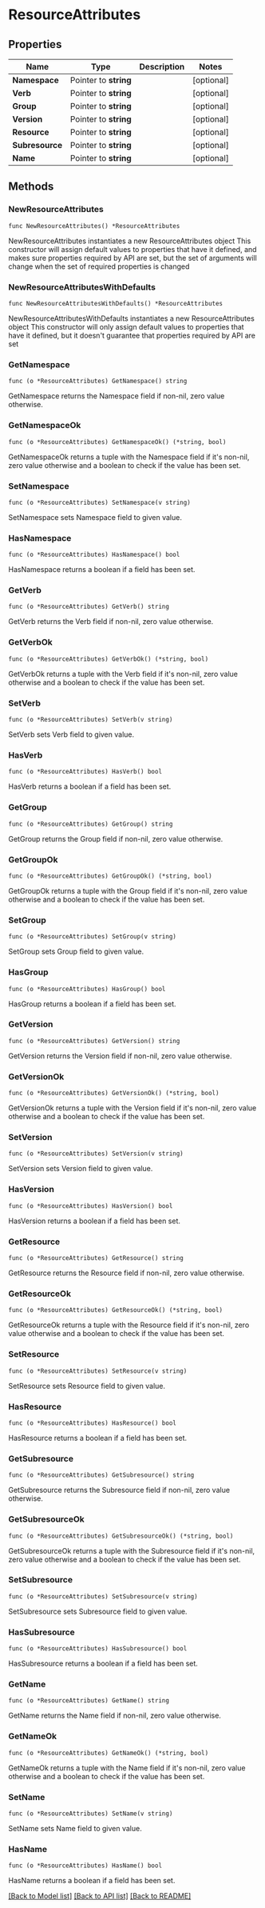 # ResourceAttributes

## Properties

Name | Type | Description | Notes
------------ | ------------- | ------------- | -------------
**Namespace** | Pointer to **string** |  | [optional] 
**Verb** | Pointer to **string** |  | [optional] 
**Group** | Pointer to **string** |  | [optional] 
**Version** | Pointer to **string** |  | [optional] 
**Resource** | Pointer to **string** |  | [optional] 
**Subresource** | Pointer to **string** |  | [optional] 
**Name** | Pointer to **string** |  | [optional] 

## Methods

### NewResourceAttributes

`func NewResourceAttributes() *ResourceAttributes`

NewResourceAttributes instantiates a new ResourceAttributes object
This constructor will assign default values to properties that have it defined,
and makes sure properties required by API are set, but the set of arguments
will change when the set of required properties is changed

### NewResourceAttributesWithDefaults

`func NewResourceAttributesWithDefaults() *ResourceAttributes`

NewResourceAttributesWithDefaults instantiates a new ResourceAttributes object
This constructor will only assign default values to properties that have it defined,
but it doesn't guarantee that properties required by API are set

### GetNamespace

`func (o *ResourceAttributes) GetNamespace() string`

GetNamespace returns the Namespace field if non-nil, zero value otherwise.

### GetNamespaceOk

`func (o *ResourceAttributes) GetNamespaceOk() (*string, bool)`

GetNamespaceOk returns a tuple with the Namespace field if it's non-nil, zero value otherwise
and a boolean to check if the value has been set.

### SetNamespace

`func (o *ResourceAttributes) SetNamespace(v string)`

SetNamespace sets Namespace field to given value.

### HasNamespace

`func (o *ResourceAttributes) HasNamespace() bool`

HasNamespace returns a boolean if a field has been set.

### GetVerb

`func (o *ResourceAttributes) GetVerb() string`

GetVerb returns the Verb field if non-nil, zero value otherwise.

### GetVerbOk

`func (o *ResourceAttributes) GetVerbOk() (*string, bool)`

GetVerbOk returns a tuple with the Verb field if it's non-nil, zero value otherwise
and a boolean to check if the value has been set.

### SetVerb

`func (o *ResourceAttributes) SetVerb(v string)`

SetVerb sets Verb field to given value.

### HasVerb

`func (o *ResourceAttributes) HasVerb() bool`

HasVerb returns a boolean if a field has been set.

### GetGroup

`func (o *ResourceAttributes) GetGroup() string`

GetGroup returns the Group field if non-nil, zero value otherwise.

### GetGroupOk

`func (o *ResourceAttributes) GetGroupOk() (*string, bool)`

GetGroupOk returns a tuple with the Group field if it's non-nil, zero value otherwise
and a boolean to check if the value has been set.

### SetGroup

`func (o *ResourceAttributes) SetGroup(v string)`

SetGroup sets Group field to given value.

### HasGroup

`func (o *ResourceAttributes) HasGroup() bool`

HasGroup returns a boolean if a field has been set.

### GetVersion

`func (o *ResourceAttributes) GetVersion() string`

GetVersion returns the Version field if non-nil, zero value otherwise.

### GetVersionOk

`func (o *ResourceAttributes) GetVersionOk() (*string, bool)`

GetVersionOk returns a tuple with the Version field if it's non-nil, zero value otherwise
and a boolean to check if the value has been set.

### SetVersion

`func (o *ResourceAttributes) SetVersion(v string)`

SetVersion sets Version field to given value.

### HasVersion

`func (o *ResourceAttributes) HasVersion() bool`

HasVersion returns a boolean if a field has been set.

### GetResource

`func (o *ResourceAttributes) GetResource() string`

GetResource returns the Resource field if non-nil, zero value otherwise.

### GetResourceOk

`func (o *ResourceAttributes) GetResourceOk() (*string, bool)`

GetResourceOk returns a tuple with the Resource field if it's non-nil, zero value otherwise
and a boolean to check if the value has been set.

### SetResource

`func (o *ResourceAttributes) SetResource(v string)`

SetResource sets Resource field to given value.

### HasResource

`func (o *ResourceAttributes) HasResource() bool`

HasResource returns a boolean if a field has been set.

### GetSubresource

`func (o *ResourceAttributes) GetSubresource() string`

GetSubresource returns the Subresource field if non-nil, zero value otherwise.

### GetSubresourceOk

`func (o *ResourceAttributes) GetSubresourceOk() (*string, bool)`

GetSubresourceOk returns a tuple with the Subresource field if it's non-nil, zero value otherwise
and a boolean to check if the value has been set.

### SetSubresource

`func (o *ResourceAttributes) SetSubresource(v string)`

SetSubresource sets Subresource field to given value.

### HasSubresource

`func (o *ResourceAttributes) HasSubresource() bool`

HasSubresource returns a boolean if a field has been set.

### GetName

`func (o *ResourceAttributes) GetName() string`

GetName returns the Name field if non-nil, zero value otherwise.

### GetNameOk

`func (o *ResourceAttributes) GetNameOk() (*string, bool)`

GetNameOk returns a tuple with the Name field if it's non-nil, zero value otherwise
and a boolean to check if the value has been set.

### SetName

`func (o *ResourceAttributes) SetName(v string)`

SetName sets Name field to given value.

### HasName

`func (o *ResourceAttributes) HasName() bool`

HasName returns a boolean if a field has been set.


[[Back to Model list]](../README.md#documentation-for-models) [[Back to API list]](../README.md#documentation-for-api-endpoints) [[Back to README]](../README.md)


